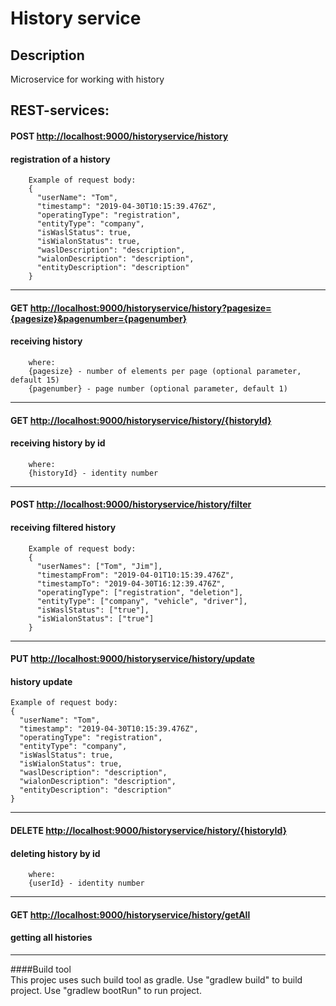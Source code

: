 # History service

## Description
Microservice for working with history

## REST-services:

#### POST [http://localhost:9000/historyservice/history](http://localhost:9000/historyservice/history)
#### registration of a history

        Example of request body:
        {
          "userName": "Tom",
          "timestamp": "2019-04-30T10:15:39.476Z",
          "operatingType": "registration",
          "entityType": "company",
          "isWaslStatus": true,
          "isWialonStatus": true,
          "waslDescription": "description",
          "wialonDescription": "description",
          "entityDescription": "description"
        }

---

#### GET [http://localhost:9000/historyservice/history?pagesize={pagesize}&pagenumber={pagenumber}](http://localhost:9000/historyservice/history?pagesize={pagesize}&pagenumber={pagenumber})
#### receiving history

        where:
        {pagesize} - number of elements per page (optional parameter, default 15)
        {pagenumber} - page number (optional parameter, default 1)

---

#### GET [http://localhost:9000/historyservice/history/{historyId}](http://localhost:9000/historyservice/history/{historyId})
#### receiving history by id

        where:
        {historyId} - identity number
        
---        
        
#### POST [http://localhost:9000/historyservice/history/filter](http://localhost:9000/historyservice/history/filter)
#### receiving filtered history

        Example of request body:
        {
          "userNames": ["Tom", "Jim"],
          "timestampFrom": "2019-04-01T10:15:39.476Z",
          "timestampTo": "2019-04-30T16:12:39.476Z",
          "operatingType": ["registration", "deletion"],
          "entityType": ["company", "vehicle", "driver"],
          "isWaslStatus": ["true"],
          "isWialonStatus": ["true"]
        }

---
            
#### PUT [http://localhost:9000/historyservice/history/update](http://localhost:9000/webapplication/user)
#### history update

    Example of request body:
    {
      "userName": "Tom",
      "timestamp": "2019-04-30T10:15:39.476Z",
      "operatingType": "registration",
      "entityType": "company",
      "isWaslStatus": true,
      "isWialonStatus": true,
      "waslDescription": "description",
      "wialonDescription": "description",
      "entityDescription": "description"
    }

---
    
#### DELETE [http://localhost:9000/historyservice/history/{historyId}](http://localhost:9000/historyservice/history/{historyId})
#### deleting history by id

        where:
        {userId} - identity number

---

#### GET [http://localhost:9000/historyservice/history/getAll](http://localhost:9000/historyservice/history/getAll)
#### getting all histories

---       

####Build tool        
This projec uses such build tool as gradle. 
Use "gradlew build" to build project.
Use "gradlew bootRun" to run project. 